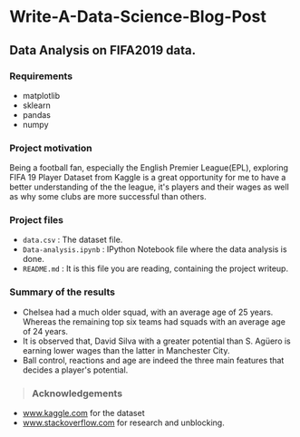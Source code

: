 # Write-A-Data-Science-Blog-Post

## Data Analysis on FIFA2019 data.

### Requirements

- matplotlib
- sklearn
- pandas
- numpy


### Project motivation
Being a football fan, especially the English Premier League(EPL), exploring FIFA 19 Player Dataset from Kaggle is a great opportunity for me to have a better understanding of the the league, it's players and their wages as well as why some clubs are more successful than others.

### Project files

- `data.csv` :  The dataset file.
- `Data-analysis.ipynb` : IPython Notebook file where the data analysis is done.
- `README.md` : It is this file you are reading, containing the project writeup.

### Summary of the results

- Chelsea had a much older squad, with an average age of 25 years. Whereas the remaining top six teams had squads with an average age of 24 years.
- It is observed that, David Silva with a greater potential than S. Agüero is earning lower wages than the latter in Manchester City.
- Ball control, reactions and age are indeed the three main features that decides a player's potential.

>### Acknowledgements
- www.kaggle.com for the dataset
- www.stackoverflow.com for research and unblocking.